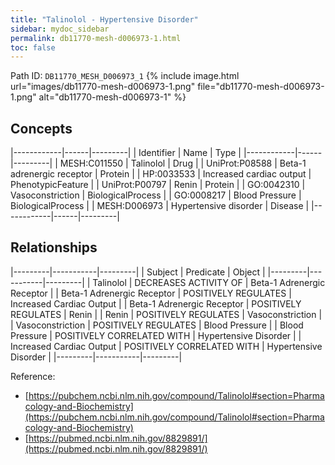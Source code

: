 ```yaml
---
title: "Talinolol - Hypertensive Disorder"
sidebar: mydoc_sidebar
permalink: db11770-mesh-d006973-1.html
toc: false 
---
```



Path ID: `DB11770_MESH_D006973_1`
{% include image.html url="images/db11770-mesh-d006973-1.png" file="db11770-mesh-d006973-1.png" alt="db11770-mesh-d006973-1" %}

## Concepts

|------------|------|---------|
| Identifier | Name | Type    |
|------------|------|---------|
| MESH:C011550 | Talinolol | Drug |
| UniProt:P08588 | Beta-1 adrenergic receptor | Protein |
| HP:0033533 | Increased cardiac output | PhenotypicFeature |
| UniProt:P00797 | Renin | Protein |
| GO:0042310 | Vasoconstriction | BiologicalProcess |
| GO:0008217 | Blood Pressure | BiologicalProcess |
| MESH:D006973 | Hypertensive disorder | Disease |
|------------|------|---------|

## Relationships

|---------|-----------|---------|
| Subject | Predicate | Object  |
|---------|-----------|---------|
| Talinolol | DECREASES ACTIVITY OF | Beta-1 Adrenergic Receptor |
| Beta-1 Adrenergic Receptor | POSITIVELY REGULATES | Increased Cardiac Output |
| Beta-1 Adrenergic Receptor | POSITIVELY REGULATES | Renin |
| Renin | POSITIVELY REGULATES | Vasoconstriction |
| Vasoconstriction | POSITIVELY REGULATES | Blood Pressure |
| Blood Pressure | POSITIVELY CORRELATED WITH | Hypertensive Disorder |
| Increased Cardiac Output | POSITIVELY CORRELATED WITH | Hypertensive Disorder |
|---------|-----------|---------|

Reference: 
  - [https://pubchem.ncbi.nlm.nih.gov/compound/Talinolol#section=Pharmacology-and-Biochemistry](https://pubchem.ncbi.nlm.nih.gov/compound/Talinolol#section=Pharmacology-and-Biochemistry)
  - [https://pubmed.ncbi.nlm.nih.gov/8829891/](https://pubmed.ncbi.nlm.nih.gov/8829891/)
